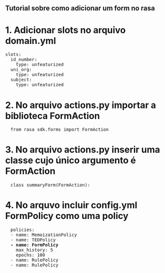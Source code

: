 ## Tutorial sobre como adicionar um form no rasa

# 1. Adicionar slots no arquivo domain.yml

<pre>
slots:
  id_number:
    type: unfeaturized
  uni_org:
    type: unfeaturized
  subject:
    type: unfeaturized
</pre>

# 2. No arquivo actions.py importar a biblioteca FormAction
<pre>
  from rasa_sdk.forms import FormAction
</pre>

# 3. No arquivo actions.py inserir uma classe cujo único argumento é FormAction
<pre>
  class summaryForm(FormAction):
</pre>

# 4. No arquvo incluir  config.yml FormPolicy como uma policy
<pre>
  policies:
  - name: MemoizationPolicy
  - name: TEDPolicy
  <b>- name: FormPolicy</b>
    max_history: 5
    epochs: 100
  - name: RulePolicy
  - name: RulePolicy
</pre>
